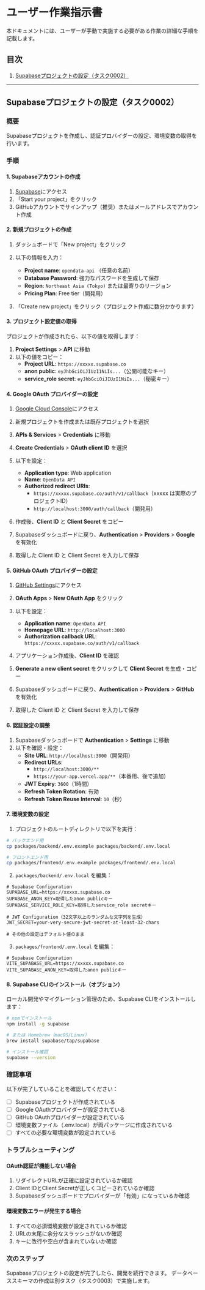 # ユーザー作業指示書

本ドキュメントには、ユーザーが手動で実施する必要がある作業の詳細な手順を記載します。

## 目次

1. [Supabaseプロジェクトの設定（タスク0002）](#supabaseプロジェクトの設定タスク0002)

---

## Supabaseプロジェクトの設定（タスク0002）

### 概要
Supabaseプロジェクトを作成し、認証プロバイダーの設定、環境変数の取得を行います。

### 手順

#### 1. Supabaseアカウントの作成

1. [Supabase](https://supabase.com/)にアクセス
2. 「Start your project」をクリック
3. GitHubアカウントでサインアップ（推奨）またはメールアドレスでアカウント作成

#### 2. 新規プロジェクトの作成

1. ダッシュボードで「New project」をクリック
2. 以下の情報を入力：
   - **Project name**: `opendata-api` （任意の名前）
   - **Database Password**: 強力なパスワードを生成して保存
   - **Region**: `Northeast Asia (Tokyo)` または最寄りのリージョン
   - **Pricing Plan**: Free tier（開発用）

3. 「Create new project」をクリック（プロジェクト作成に数分かかります）

#### 3. プロジェクト設定値の取得

プロジェクトが作成されたら、以下の値を取得します：

1. **Project Settings** > **API** に移動
2. 以下の値をコピー：
   - **Project URL**: `https://xxxxx.supabase.co`
   - **anon public**: `eyJhbGciOiJIUzI1NiIs...`（公開可能なキー）
   - **service_role secret**: `eyJhbGciOiJIUzI1NiIs...`（秘密キー）

#### 4. Google OAuth プロバイダーの設定

1. [Google Cloud Console](https://console.cloud.google.com/)にアクセス
2. 新規プロジェクトを作成または既存プロジェクトを選択
3. **APIs & Services** > **Credentials** に移動
4. **Create Credentials** > **OAuth client ID** を選択
5. 以下を設定：
   - **Application type**: Web application
   - **Name**: `OpenData API`
   - **Authorized redirect URIs**: 
     - `https://xxxxx.supabase.co/auth/v1/callback`（xxxxx は実際のプロジェクトID）
     - `http://localhost:3000/auth/callback`（開発用）

6. 作成後、**Client ID** と **Client Secret** をコピー

7. Supabaseダッシュボードに戻り、**Authentication** > **Providers** > **Google** を有効化
8. 取得した Client ID と Client Secret を入力して保存

#### 5. GitHub OAuth プロバイダーの設定

1. [GitHub Settings](https://github.com/settings/apps)にアクセス
2. **OAuth Apps** > **New OAuth App** をクリック
3. 以下を設定：
   - **Application name**: `OpenData API`
   - **Homepage URL**: `http://localhost:3000`
   - **Authorization callback URL**: `https://xxxxx.supabase.co/auth/v1/callback`

4. アプリケーション作成後、**Client ID** を確認
5. **Generate a new client secret** をクリックして **Client Secret** を生成・コピー

6. Supabaseダッシュボードに戻り、**Authentication** > **Providers** > **GitHub** を有効化
7. 取得した Client ID と Client Secret を入力して保存

#### 6. 認証設定の調整

1. Supabaseダッシュボードで **Authentication** > **Settings** に移動
2. 以下を確認・設定：
   - **Site URL**: `http://localhost:3000`（開発用）
   - **Redirect URLs**: 
     - `http://localhost:3000/**`
     - `https://your-app.vercel.app/**`（本番用、後で追加）
   - **JWT Expiry**: `3600`（1時間）
   - **Refresh Token Rotation**: 有効
   - **Refresh Token Reuse Interval**: `10`（秒）

#### 7. 環境変数の設定

1. プロジェクトのルートディレクトリで以下を実行：

```bash
# バックエンド用
cp packages/backend/.env.example packages/backend/.env.local

# フロントエンド用
cp packages/frontend/.env.example packages/frontend/.env.local
```

2. `packages/backend/.env.local` を編集：

```env
# Supabase Configuration
SUPABASE_URL=https://xxxxx.supabase.co
SUPABASE_ANON_KEY=取得したanon publicキー
SUPABASE_SERVICE_ROLE_KEY=取得したservice_role secretキー

# JWT Configuration（32文字以上のランダムな文字列を生成）
JWT_SECRET=your-very-secure-jwt-secret-at-least-32-chars

# その他の設定はデフォルト値のまま
```

3. `packages/frontend/.env.local` を編集：

```env
# Supabase Configuration
VITE_SUPABASE_URL=https://xxxxx.supabase.co
VITE_SUPABASE_ANON_KEY=取得したanon publicキー
```

#### 8. Supabase CLIのインストール（オプション）

ローカル開発やマイグレーション管理のため、Supabase CLIをインストールします：

```bash
# npmでインストール
npm install -g supabase

# または Homebrew（macOS/Linux）
brew install supabase/tap/supabase

# インストール確認
supabase --version
```

### 確認事項

以下が完了していることを確認してください：

- [ ] Supabaseプロジェクトが作成されている
- [ ] Google OAuthプロバイダーが設定されている
- [ ] GitHub OAuthプロバイダーが設定されている
- [ ] 環境変数ファイル（.env.local）が両パッケージに作成されている
- [ ] すべての必要な環境変数が設定されている

### トラブルシューティング

#### OAuth認証が機能しない場合

1. リダイレクトURLが正確に設定されているか確認
2. Client IDとClient Secretが正しくコピーされているか確認
3. Supabaseダッシュボードでプロバイダーが「有効」になっているか確認

#### 環境変数エラーが発生する場合

1. すべての必須環境変数が設定されているか確認
2. URLの末尾に余分なスラッシュがないか確認
3. キーに改行や空白が含まれていないか確認

### 次のステップ

Supabaseプロジェクトの設定が完了したら、開発を続行できます。
データベーススキーマの作成は別タスク（タスク0003）で実施します。